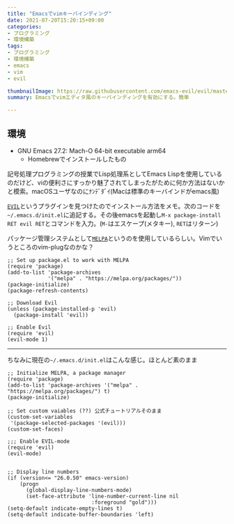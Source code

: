 ```yaml
---
title: "Emacsでvimキーバインディング"
date: 2021-07-20T15:20:15+09:00
categories:
- プログラミング
- 環境構築
tags:
- プログラミング
- 環境構築
- emacs
- vim
- evil

thumbnailImage: https://raw.githubusercontent.com/emacs-evil/evil/master/doc/logo.png
summary: Emacsでvimエディタ風のキーバインディングを有効にする。簡単

---
```


## 環境
- GNU Emacs 27.2: Mach-O 64-bit executable arm64
    - Homebrewでインストールしたもの

記号処理プログラミングの授業でLisp処理系としてEmacs Lispを使用しているのだけど、viの便利さにすっかり魅了されてしまったがために何か方法はないかと模索。macOSユーザなのにﾅﾝﾃﾞﾀﾞｲ(Macは標準のキーバインドがemacs風)

[`EVIL`](https://github.com/emacs-evil/evil)というプラグインを見つけたのでインストール方法をメモ。次のコードを`~/.emacs.d/init.el`に追記する。その後emacsを起動し`M-x package-install RET evil RET`とコマンドを入力。(`M-`はエスケープ(メタキー), `RET`はリターン)

パッケージ管理システムとして[`MELPA`](https://melpa.org/#/getting-started)というのを使用しているらしい。Vimでいうところのvim-plugなのかな？

```emacs lisp
;; Set up package.el to work with MELPA
(require 'package)
(add-to-list 'package-archives
             '("melpa" . "https://melpa.org/packages/"))
(package-initialize)
(package-refresh-contents)

;; Download Evil
(unless (package-installed-p 'evil)
  (package-install 'evil))

;; Enable Evil
(require 'evil)
(evil-mode 1)
```

---

ちなみに現在の`~/.emacs.d/init.el`はこんな感じ。ほとんど素のまま

```emacs
;; Initialize MELPA, a package manager
(require 'package)
(add-to-list 'package-archives '("melpa" . "https://melpa.org/packages/") t)
(package-initialize)

;; Set custom vaiables (??) 公式チュートリアルそのまま
(custom-set-variables
 '(package-selected-packages '(evil)))
(custom-set-faces)

;;; Enable EVIL-mode
(require 'evil)
(evil-mode)


;; Display line numbers
(if (version<= "26.0.50" emacs-version)
    (progn
      (global-display-line-numbers-mode)
      (set-face-attribute 'line-number-current-line nil
                           :foreground "gold")))
(setq-default indicate-empty-lines t)
(setq-default indicate-buffer-boundaries 'left)
```




<!--more-->
